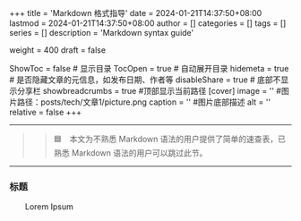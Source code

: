 +++
title = 'Markdown 格式指导'
date = 2024-01-21T14:37:50+08:00
lastmod = 2024-01-21T14:37:50+08:00
author = []
categories = []
tags = []
series = []
description = 'Markdown syntax guide'

weight = 400
draft = false

ShowToc = false  # 显示目录
TocOpen = true # 自动展开目录
hidemeta = true # 是否隐藏文章的元信息，如发布日期、作者等
disableShare = true # 底部不显示分享栏
showbreadcrumbs = true #顶部显示当前路径
[cover]
    image = '' #图片路径：posts/tech/文章1/picture.png
    caption = '' #图片底部描述
    alt = ''
    relative = false
+++

----
> > :blue_square:&emsp;本文为不熟悉 Markdown 语法的用户提供了简单的速查表，已熟悉 Markdown 语法的用户可以跳过此节。

----
### 标题

&emsp;&emsp;Lorem Ipsum
